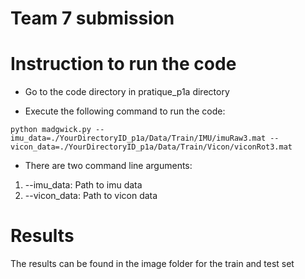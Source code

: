 # Team 7 submission
# Instruction to run the code
* Go to the code directory in pratique_p1a directory

* Execute the following command to run the code: 

```
python madgwick.py --imu_data=./YourDirectoryID_p1a/Data/Train/IMU/imuRaw3.mat --vicon_data=./YourDirectoryID_p1a/Data/Train/Vicon/viconRot3.mat
```

* There are two command line arguments:
1) --imu_data: Path to imu data
2) --vicon_data: Path to vicon data

# Results
The results can be found in the image folder for the train and test set